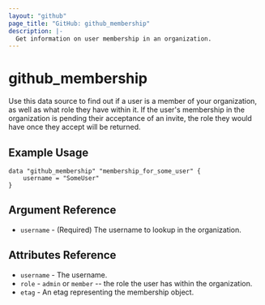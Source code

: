 ```yaml
---
layout: "github"
page_title: "GitHub: github_membership"
description: |-
  Get information on user membership in an organization.
---
```


# github\_membership

Use this data source to find out if a user is a member of your organization, as well
as what role they have within it.
If the user's membership in the organization is pending their acceptance of an invite,
the role they would have once they accept will be returned.

## Example Usage

```hcl
data "github_membership" "membership_for_some_user" {
    username = "SomeUser"
}
```

## Argument Reference

 * `username` - (Required) The username to lookup in the organization.

## Attributes Reference

 * `username` - The username.
 * `role` - `admin` or `member` -- the role the user has within the organization.
 * `etag` - An etag representing the membership object.
